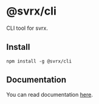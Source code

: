 # @svrx/cli

CLI tool for svrx.

## Install

```shell
npm install -g @svrx/cli
```

## Documentation

You can read documentation [here](https://docs.svrx.io/).
